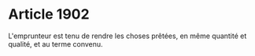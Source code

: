 # Article 1902

L'emprunteur est tenu de rendre les choses prêtées, en même quantité et qualité, et au terme convenu.